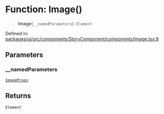 # Function: Image()

> **Image**(`__namedParameters`): `Element`

Defined in: [packages/ui/src/components/StoryComponent/components/Image.tsx:9](https://github.com/laruss/react-text-game/blob/3f24f1ae69cb46d4c796e3e7af2e5d08bb0359c7/packages/ui/src/components/StoryComponent/components/Image.tsx#L9)

## Parameters

### \_\_namedParameters

[`ImageProps`](../type-aliases/ImageProps.md)

## Returns

`Element`
